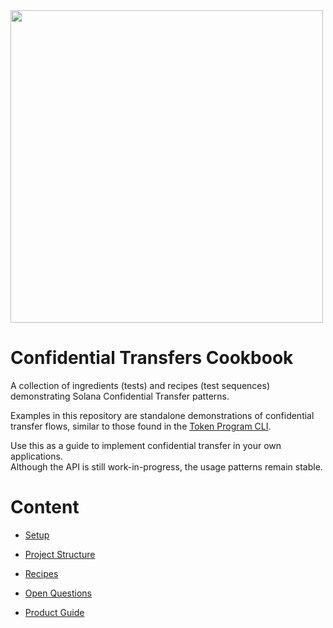 <img src="https://github.com/user-attachments/assets/02292d9c-1da1-492a-9bad-286698b59783" width="500" />


# Confidential Transfers Cookbook

A collection of ingredients (tests) and recipes (test sequences) demonstrating Solana Confidential Transfer patterns.  

Examples in this repository are standalone demonstrations of confidential transfer flows, similar to those found in the [Token Program CLI](https://github.com/solana-labs/solana-program-library/tree/master/token/cli).

Use this as a guide to implement confidential transfer in your own applications.  
Although the API is still work-in-progress, the usage patterns remain stable.

# Content
- [Setup](docs/setup.md)

- [Project Structure](docs/project_structure.md)

- [Recipes](docs/recipes.md)

- [Open Questions](docs/open_questions.md)

- [Product Guide](docs/product_guide.md)
